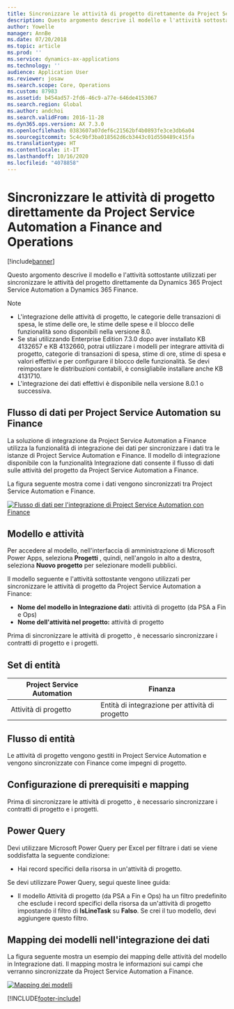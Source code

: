 ```yaml
---
title: Sincronizzare le attività di progetto direttamente da Project Service Automation a Finance and Operations
description: Questo argomento descrive il modello e l'attività sottostante utilizzati per sincronizzare le attività del progetto direttamente da Microsoft Dynamics 365 Project Service Automation a Dynamics 365 Finance.
author: Yowelle
manager: AnnBe
ms.date: 07/20/2018
ms.topic: article
ms.prod: ''
ms.service: dynamics-ax-applications
ms.technology: ''
audience: Application User
ms.reviewer: josaw
ms.search.scope: Core, Operations
ms.custom: 87983
ms.assetid: b454ad57-2fd6-46c9-a77e-646de4153067
ms.search.region: Global
ms.author: andchoi
ms.search.validFrom: 2016-11-28
ms.dyn365.ops.version: AX 7.3.0
ms.openlocfilehash: 0383607a07def6c21562bf4b0893fe3ce3db6a04
ms.sourcegitcommit: 5c4c9bf3ba018562d6cb3443c01d550489c415fa
ms.translationtype: HT
ms.contentlocale: it-IT
ms.lasthandoff: 10/16/2020
ms.locfileid: "4078858"
---
```

# <a name="synchronize-project-tasks-directly-from-project-service-automation-to-finance-and-operations"></a>Sincronizzare le attività di progetto direttamente da Project Service Automation a Finance and Operations

[!include[banner](../includes/banner.md)]

Questo argomento descrive il modello e l'attività sottostante utilizzati per sincronizzare le attività del progetto direttamente da Dynamics 365 Project Service Automation a Dynamics 365 Finance.

> [!NOTE]
> - L'integrazione delle attività di progetto, le categorie delle transazioni di spesa, le stime delle ore, le stime delle spese e il blocco delle funzionalità sono disponibili nella versione 8.0.
> - Se stai utilizzando Enterprise Edition 7.3.0 dopo aver installato KB 4132657 e KB 4132660, potrai utilizzare i modelli per integrare attività di progetto, categorie di transazioni di spesa, stime di ore, stime di spesa e valori effettivi e per configurare il blocco delle funzionalità. Se devi reimpostare le distribuzioni contabili, è consigliabile installare anche KB 4131710.
> - L'integrazione dei dati effettivi è disponibile nella versione 8.0.1 o successiva.

## <a name="data-flow-for-project-service-automation-to-finance"></a>Flusso di dati per Project Service Automation su Finance

La soluzione di integrazione da Project Service Automation a Finance utilizza la funzionalità di integrazione dei dati per sincronizzare i dati tra le istanze di Project Service Automation e Finance. Il modello di integrazione disponibile con la funzionalità Integrazione dati consente il flusso di dati sulle attività del progetto da Project Service Automation a Finance.

La figura seguente mostra come i dati vengono sincronizzati tra Project Service Automation e Finance.

[![Flusso di dati per l'integrazione di Project Service Automation con Finance](./media/ProjectTasksFlow.png)](./media/ProjectTasksFlow.png)

## <a name="template-and-task"></a>Modello e attività

Per accedere al modello, nell'interfaccia di amministrazione di Microsoft Power Apps, seleziona **Progetti** , quindi, nell'angolo in alto a destra, seleziona **Nuovo progetto** per selezionare modelli pubblici.

Il modello seguente e l'attività sottostante vengono utilizzati per sincronizzare le attività di progetto da Project Service Automation a Finance:

- **Nome del modello in Integrazione dati:** attività di progetto (da PSA a Fin e Ops)
- **Nome dell'attività nel progetto:** attività di progetto

Prima di sincronizzare le attività di progetto , è necessario sincronizzare i contratti di progetto e i progetti.

## <a name="entity-set"></a>Set di entità

| Project Service Automation | Finanza                             |
|----------------------------|-------------------------------------|
| Attività di progetto              | Entità di integrazione per attività di progetto |

## <a name="entity-flow"></a>Flusso di entità

Le attività di progetto vengono gestiti in Project Service Automation e vengono sincronizzate con Finance come impegni di progetto.

## <a name="prerequisites-and-mapping-setup"></a>Configurazione di prerequisiti e mapping

Prima di sincronizzare le attività di progetto , è necessario sincronizzare i contratti di progetto e i progetti.

## <a name="power-query"></a>Power Query

Devi utilizzare Microsoft Power Query per Excel per filtrare i dati se viene soddisfatta la seguente condizione:

- Hai record specifici della risorsa in un'attività di progetto.

Se devi utilizzare Power Query, segui queste linee guida:

- Il modello Attività di progetto (da PSA a Fin e Ops) ha un filtro predefinito che esclude i record specifici della risorsa da un'attività di progetto impostando il filtro di **IsLineTask** su **Falso**. Se crei il tuo modello, devi aggiungere questo filtro.

## <a name="template-mapping-in-data-integration"></a>Mapping dei modelli nell'integrazione dei dati

La figura seguente mostra un esempio dei mapping delle attività del modello in Integrazione dati. Il mapping mostra le informazioni sui campi che verranno sincronizzate da Project Service Automation a Finance.

[![Mapping dei modelli](./media/ProjectTasksMapping.png)](./media/ProjectTasksMapping.png)


[!INCLUDE[footer-include](../includes/footer-banner.md)]